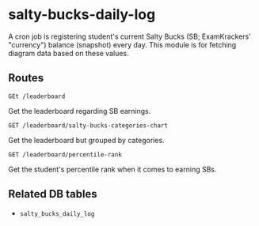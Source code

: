 # salty-bucks-daily-log

A cron job is registering student's current Salty Bucks (SB; ExamKrackers' "currency") balance (snapshot) every day. This module is for fetching diagram data based on these values.

## Routes

`GEt /leaderboard`

Get the leaderboard regarding SB earnings.

`GET /leaderboard/salty-bucks-categories-chart`

Get the leaderboard but grouped by categories.

`GET /leaderboard/percentile-rank`

Get the student's percentile rank when it comes to earning SBs.

## Related DB tables
- `salty_bucks_daily_log`
